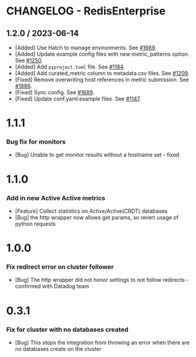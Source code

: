 # CHANGELOG - RedisEnterprise

## 1.2.0 / 2023-06-14

* [Added] Use Hatch to manage environments. See [#1669](https://github.com/DataDog/integrations-extras/pull/1669).
* [Added] Update example config files with new metric_patterns option. See [#1250](https://github.com/DataDog/integrations-extras/pull/1250).
* [Added] Add `pyproject.toml` file. See [#1184](https://github.com/DataDog/integrations-extras/pull/1184).
* [Added] Add curated_metric column to metadata.csv files. See [#1209](https://github.com/DataDog/integrations-extras/pull/1209).
* [Fixed] Remove overwriting host references in metric submission. See [#1886](https://github.com/DataDog/integrations-extras/pull/1886).
* [Fixed] Sync config. See [#1689](https://github.com/DataDog/integrations-extras/pull/1689).
* [Fixed] Update conf.yaml.example files. See [#1147](https://github.com/DataDog/integrations-extras/pull/1147).

1.1.1
=====

### Bug fix for monitors

* [Bug] Unable to get monitor results without a hostname set - fixed

1.1.0
=====

### Add in new Active Active metrics

* [Feature] Collect statistics on Active/Active(CRDT) databases
* [Bug] the http wrapper now allows get params, so revert usage of python requests


1.0.0
=====

### Fix redirect error on cluster follower

* [Bug] The http wrapper did not honor settings to not follow redirects - confirmed with Datadog team


0.3.1
=====

### Fix for cluster with no databases created

* [Bug] This stops the integration from throwing an error when there are no databases create on the cluster
